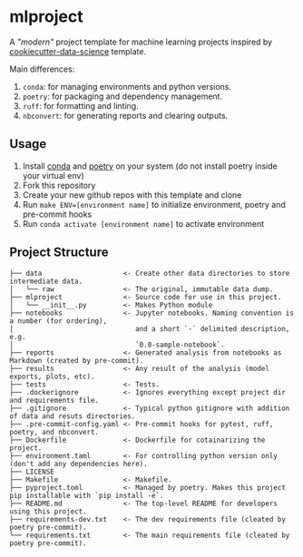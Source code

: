 # mlproject

A _"modern"_ project template for machine learning projects inspired by [cookiecutter-data-science](https://drivendata.github.io/cookiecutter-data-science/) template.

Main differences:

1. `conda`: for managing environments and python versions.
2. `poetry`: for packaging and dependency management.
3. `ruff`: for formatting and linting.
4. `nbconvert`: for generating reports and clearing outputs.

## Usage

1. Install [conda](https://docs.anaconda.com/free/miniconda/miniconda-install/) and [poetry](https://python-poetry.org/docs/) on your system (do not install poetry inside your virtual env)
2. Fork this repository
3. Create your new github repos with this template and clone
4. Run `make ENV=[environment name]` to initialize environment, poetry and pre-commit hooks
5. Run `conda activate [environment name]` to activate environment

## Project Structure

```text
├── data                    <- Create other data directories to store intermediate data.
│   └── raw                 <- The original, immutable data dump.
├── mlproject               <- Source code for use in this project.
│   └── __init__.py         <- Makes Python module
├── notebooks               <- Jupyter notebooks. Naming convention is a number (for ordering),
│                              and a short `-` delimited description, e.g.
│                              `0.0-sample-notebook`.
├── reports                 <- Generated analysis from notebooks as Markdown (created by pre-commit).
├── results                 <- Any result of the analysis (model exports, plots, etc).
├── tests                   <- Tests.
├── .dockerignore           <- Ignores everything except project dir and requirements file.
├── .gitignore              <- Typical python gitignore with addition of data and resuts directories.
├── .pre-commit-config.yaml <- Pre-commit hooks for pytest, ruff, poetry, and nbconvert.
├── Dockerfile              <- Dockerfile for cotainarizing the project.
├── environment.taml        <- For controlling python version only (don't add any dependencies here).
├── LICENSE
├── Makefile                <- Makefile. 
├── pyproject.toml          <- Managed by poetry. Makes this project pip installable with `pip install -e`.
├── README.md               <- The top-level README for developers using this project.
├── requirements-dev.txt    <- The dev requirements file (cleated by poetry pre-commit).
└── requirements.txt        <- The main requirements file (cleated by poetry pre-commit).
```
